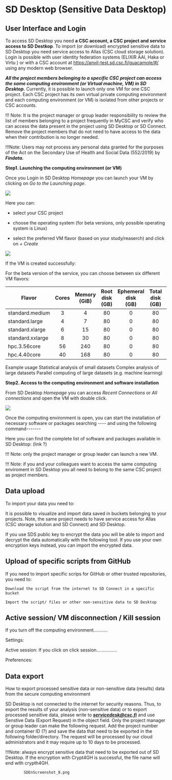 
# SD Desktop (Sensitive Data Desktop)

## User Interface and Login 

 
To access SD Desktop you need **a CSC account, a CSC project and service access to SD Destkop**. 
To import (or download)  encrypted sensitive data to SD Desktop you need  service access to Allas (CSC cloud storage solution). 
Login is possible with user identity federation systems (ELIXIR AAI, Haka or Virtu ) or with a CSC account at https://anvil-test.sd.csc.fi/guacamole/#/ using any modern web browser. 

***All the project members belonging to a specific CSC project can access the same computing environment (or Virtual machine, VM) in SD Desktop.*** Currently, it is possible to launch only one VM for one CSC project. Each CSC project has its own virtual private computing environment and each computing environment (or VM) is isolated from other projects or CSC accounts. 

!!! Note: It is the project manager or group leader responsibility to review the list of members belonging to a project frequently in MyCSC and verify who can access the data present in the project using SD Desktop or SD Connect. Remove the project members that do not need to have access to the data when their contribution is no longer needed.  

!!!Note: Users may not process any personal data granted for the purposes of the Act on the Secondary Use of Health and Social Data (552/2019) by ***Findata.***


**Step1. Launching the computing environment (or VM)**

Once you Login in SD Desktop _Homepage_ you can launch your VM by clicking on _Go to the Launching page_. 

 ![](img/SDDkScreenshot_1.png)
 
Here you can:

* select your CSC project

* choose the operating system (for beta versions, only possible operating system is Linux)

* select the preferred VM flavor (based on your study/reaserch) and click on _+ Create_

 ![](img/SDDkScreenshot_2.png)

If the VM is created successfully: 




For the beta version of the service, you can choose between six different VM flavors:  

|Flavor|Cores|Memory<br/>(GiB)|Root<br/>disk<br/>(GB)|Ephemeral<br/>disk<br/>(GB)|Total<br/>disk<br/>(GB)|Memory/<br/>core<br/>(GiB)|Redundancy|Billing<br/>Units<br/>/h|
|--- |:---:|:---:|:---:|:---:|:---:|:---:|:---:|:---:|
| standard.medium  | 3 | 4  | 80 | 0 | 80 | 1.3 |![](/img/circle_icons/p100.svg)![](/img/circle_icons/r100.svg)![](/img/circle_icons/n100.svg)| 1    |
| standard.large   | 4 | 7  | 80 | 0 | 80 | 1.8 |![](/img/circle_icons/p100.svg)![](/img/circle_icons/r100.svg)![](/img/circle_icons/n100.svg)| 2    |
| standard.xlarge  | 6 | 15 | 80 | 0 | 80 | 2.5 |![](/img/circle_icons/p100.svg)![](/img/circle_icons/r100.svg)![](/img/circle_icons/n100.svg)| 4    |
| standard.xxlarge | 8 | 30 | 80 | 0 | 80 | 3.8 |![](/img/circle_icons/p100.svg)![](/img/circle_icons/r100.svg)![](/img/circle_icons/n100.svg)| 8    |
| hpc.3.56core     | 56 | 240 | 80 | 0 | 80 | 4.3 |![](/img/circle_icons/p100.svg)![](/img/circle_icons/r100.svg)![](/img/circle_icons/n100.svg)| 96  |
| hpc.4.40core     | 40 | 168 | 80 | 0 | 80 | 4.2 |![](/img/circle_icons/p100.svg)![](/img/circle_icons/r100.svg)![](/img/circle_icons/n100.svg)| 60  |



Example usage 
Statistical analysis of small datasets 
Complex analysis of large datasets 
Parallel computing of large datasets (e.g. machine learning) 

 **Step2. Access to the computing environment and software installation**
 
From SD Desktop _Homepage_ you can access  _Recent Connections_ or _All connections_ and open the VM with double click.

 ![](img/SDDkScreenshot_3.png)
 
Once the computing environment is open, you can start the installation of necessary software or packages searching ---- and using the following command-------

Here you can find the complete list of software and packages available in SD Desktop: (link ?)


!!! Note: only the project manager or group leader can launch a new VM.  

!!! Note: if you and your colleagues want to access the same computing enviroment in SD Desktop you all need to belong to the same CSC project as project members.

 
## Data upload 

To import your data you need to:

It is possible to visualize and import data saved in buckets belonging to your projects. Note, the same project needs to have service access for Allas (CSC storage solution and SD Connect) and SD Desktop. 

If you use SDS public key to encrypt the data you will be able to import and decrypt the data automatically with the following tool. If you use your own encryption keys instead, you can import the encrypted data. 

## Upload of specific scripts from GitHub

If you need to import specific scrips for GitHub or other trusted repositories, you need to: 

    Download the script from the internet to SD Connect in a specific bucket 

    Import the script/ files or other non-sensitive data to SD Desktop 
    
## Active session/ VM disconnection / Kill session

If you turn off the computing environment……….. 


Settings:  

Active session: If you click on click session................ 

 

Preferences: 



## Data export

How to export processed sensitive data or non-sensitive data (results) data from the secure computing environment 

SD Desktop is not connected to the internet for security reasons. Thus, to export the results of your analysis (non-sensitive data) or to export processed sensitive data, please write to ***servicedesk@csc.fi*** and use Senstive Data (Export Request) in the object field. Only the project manager or group leader can make the following request. Add the project number and container ID (?) and save the data that need to be exported in the following folder/directory. The request will be processed by our cloud administrators and it may require up to 10 days to be processed.  

!!!Note: always encrypt sensitive data that need to be exported out of SD Desktop. If the encryption with Crypt4GH is successful, the file name will end with crypth4GH. 




            SDEnScreenshot_8.png
          







